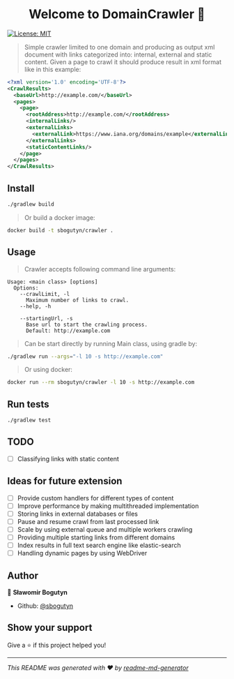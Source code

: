<h1 align="center">Welcome to DomainCrawler 👋</h1>
<p>
  <a href="#" target="_blank">
    <img alt="License: MIT" src="https://img.shields.io/badge/License-MIT-yellow.svg" />
  </a>
</p>

> Simple crawler limited to one domain and producing as output xml document with links categorized into: internal, external and static content.
> Given a page to crawl it should produce result in xml format like in this example:
```xml
<?xml version='1.0' encoding='UTF-8'?>
<CrawlResults>
  <baseUrl>http://example.com/</baseUrl>
  <pages>
    <page>
      <rootAddress>http://example.com/</rootAddress>
      <internalLinks/>
      <externalLinks>
        <externalLink>https://www.iana.org/domains/example</externalLink>
      </externalLinks>
      <staticContentLinks/>
    </page>
  </pages>
</CrawlResults>

```

## Install

```sh
./gradlew build
```

> Or build a docker image:
```sh
docker build -t sbogutyn/crawler .
```

## Usage

> Crawler accepts following command line arguments:

```text
Usage: <main class> [options]
  Options:
    --crawlLimit, -l
      Maximum number of links to crawl.
    --help, -h

    --startingUrl, -s
      Base url to start the crawling process.
      Default: http://example.com
```

> Can be start directly by running Main class, using gradle by:

```sh
./gradlew run --args="-l 10 -s http://example.com"
```

> Or using docker:

```sh
docker run --rm sbogutyn/crawler -l 10 -s http://example.com
```

## Run tests

```sh
./gradlew test
```

## TODO

- [ ] Classifying links with static content

## Ideas for future extension

- [ ] Provide custom handlers for different types of content
- [ ] Improve performance by making multithreaded implementation
- [ ] Storing links in external databases or files
- [ ] Pause and resume crawl from last processed link
- [ ] Scale by using external queue and multiple workers crawling
- [ ] Providing multiple starting links from different domains
- [ ] Index results in full text search engine like elastic-search
- [ ] Handling dynamic pages by using WebDriver

## Author

👤 **Sławomir Bogutyn**

* Github: [@sbogutyn](https://github.com/sbogutyn)

## Show your support

Give a ⭐️ if this project helped you!

***
_This README was generated with ❤️ by [readme-md-generator](https://github.com/kefranabg/readme-md-generator)_